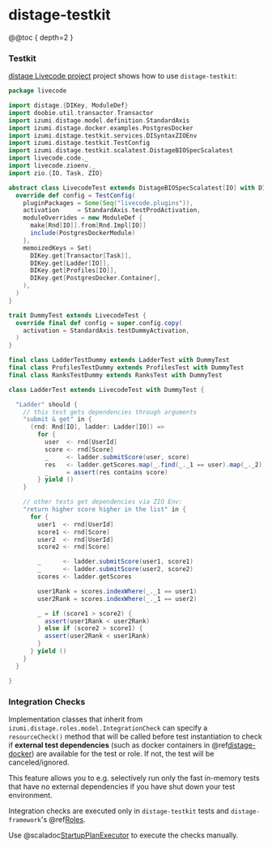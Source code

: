 distage-testkit
=======

@@toc { depth=2 }

### Testkit

[distage Livecode project](https://github.com/7mind/distage-livecode) project shows how to use `distage-testkit`:

```scala
package livecode

import distage.{DIKey, ModuleDef}
import doobie.util.transactor.Transactor
import izumi.distage.model.definition.StandardAxis
import izumi.distage.docker.examples.PostgresDocker
import izumi.distage.testkit.services.DISyntaxZIOEnv
import izumi.distage.testkit.TestConfig
import izumi.distage.testkit.scalatest.DistageBIOSpecScalatest
import livecode.code._
import livecode.zioenv._
import zio.{IO, Task, ZIO}

abstract class LivecodeTest extends DistageBIOSpecScalatest[IO] with DISyntaxZIOEnv {
  override def config = TestConfig(
    pluginPackages = Some(Seq("livecode.plugins")),
    activation     = StandardAxis.testProdActivation,
    moduleOverrides = new ModuleDef {
      make[Rnd[IO]].from[Rnd.Impl[IO]]
      include(PostgresDockerModule)
    },
    memoizedKeys = Set(
      DIKey.get[Transactor[Task]],
      DIKey.get[Ladder[IO]],
      DIKey.get[Profiles[IO]],
      DIKey.get[PostgresDocker.Container],
    ),
  )
}

trait DummyTest extends LivecodeTest {
  override final def config = super.config.copy(
    activation = StandardAxis.testDummyActivation,
  )
}

final class LadderTestDummy extends LadderTest with DummyTest
final class ProfilesTestDummy extends ProfilesTest with DummyTest
final class RanksTestDummy extends RanksTest with DummyTest

class LadderTest extends LivecodeTest with DummyTest {

  "Ladder" should {
    // this test gets dependencies through arguments
    "submit & get" in {
      (rnd: Rnd[IO], ladder: Ladder[IO]) =>
        for {
          user  <- rnd[UserId]
          score <- rnd[Score]
          _     <- ladder.submitScore(user, score)
          res   <- ladder.getScores.map(_.find(_._1 == user).map(_._2))
          _     = assert(res contains score)
        } yield ()
    }

    // other tests get dependencies via ZIO Env:
    "return higher score higher in the list" in {
      for {
        user1  <- rnd[UserId]
        score1 <- rnd[Score]
        user2  <- rnd[UserId]
        score2 <- rnd[Score]

        _      <- ladder.submitScore(user1, score1)
        _      <- ladder.submitScore(user2, score2)
        scores <- ladder.getScores

        user1Rank = scores.indexWhere(_._1 == user1)
        user2Rank = scores.indexWhere(_._1 == user2)

        _ = if (score1 > score2) {
          assert(user1Rank < user2Rank)
        } else if (score2 > score1) {
          assert(user2Rank < user1Rank)
        }
      } yield ()
    }
  }

}
```

### Integration Checks

Implementation classes that inherit from `izumi.distage.roles.model.IntegrationCheck` can specify a `resourceCheck()` method
that will be called before test instantiation to check if **external test dependencies** (such as docker containers in @ref[distage-docker](distage-docker.md#docker-test-resources))
are available for the test or role. If not, the test will be canceled/ignored.

This feature allows you to e.g. selectively run only the fast in-memory tests that have no external dependencies if you have 
shut down your test environment.

Integration checks are executed only in `distage-testkit` tests and `distage-framework`'s @ref[Roles](distage-framework.md#roles).

Use @scaladoc[StartupPlanExecutor](izumi.distage.roles.services.StartupPlanExecutor) to execute the checks manually.
